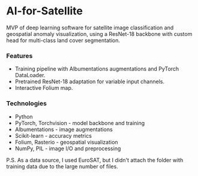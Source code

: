# AI-for-Satellite
MVP of deep learning software for satellite image classification and geospatial anomaly visualization,
using a ResNet-18 backbone with custom head for multi-class land cover segmentation.

### Features
- Training pipeline with Albumentations augmentations and PyTorch DataLoader.
- Pretrained ResNet-18 adaptation for variable input channels.
- Interactive Folium map.

### Technologies
- Python
- PyTorch, Torchvision - model backbone and training
- Albumentations - image augmentations
- Scikit-learn - accuracy metrics
- Folium, Rasterio - geospatial visualization
- NumPy, PIL - image I/O and preprocessing


P.S.
  As a data source, I used EuroSAT, but I didn't attach the folder with training data due to the large number of files.
